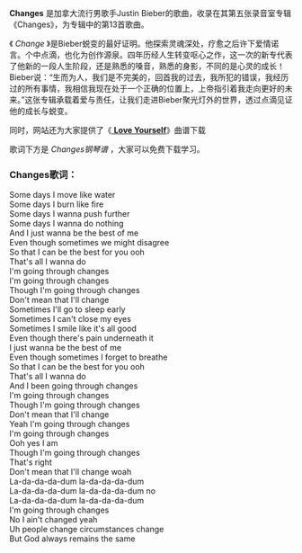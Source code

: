 

**Changes** 是加拿大流行男歌手Justin Bieber的歌曲，收录在其第五张录音室专辑《Changes》，为专辑中的第13首歌曲。

《 _Change_
》是Bieber蜕变的最好证明。他探索灵魂深处，疗愈之后许下爱情诺言。个中点滴，也化为创作源泉。四年历经人生转变呕心之作，这一次的新专代表了他新的一段人生阶段，还是熟悉的嗓音，熟悉的身影，不同的是心灵的成长！Bieber说：“生而为人，我们是不完美的，回首我的过去，我所犯的错误，我经历过的所有事情，我相信我现在处于一个正确的位置上，上帝指引着我走向更好的未来。”这张专辑承载着爱与责任，让我们走进Bieber聚光灯外的世界，透过点滴见证他的成长与蜕变。

同时，网站还为大家提供了《[ **Love Yourself**](Music-6606-Love-Yourself-Justin-Bieber.html
"Love Yourself")》曲谱下载

歌词下方是 _Changes钢琴谱_ ，大家可以免费下载学习。

### Changes歌词：

Some days I move like water  
Some days I burn like fire  
Some days I wanna push further  
Some days I wanna do nothing  
And I just wanna be the best of me  
Even though sometimes we might disagree  
So that I can be the best for you ooh  
That's all I wanna do  
I'm going through changes  
I'm going through changes  
Though I'm going through changes  
Don't mean that I'll change  
Sometimes I'll go to sleep early  
Sometimes I can't close my eyes  
Sometimes I smile like it's all good  
Even though there's pain underneath it  
I just wanna be the best of me  
Even though sometimes I forget to breathe  
So that I can be the best for you ooh  
That's all I wanna do  
And I been going through changes  
I'm going through changes  
Though I'm going through changes  
Don't mean that I'll change  
Yeah I'm going through changes  
I'm going through changes  
Ooh yes I am  
Though I'm going through changes  
That's right  
Don't mean that I'll change woah  
La-da-da-da-dum la-da-da-da-dum  
La-da-da-da-dum la-da-da-da-dum no  
La-da-da-da-dum la-da-da-da-dum  
I'm going through changes  
No I ain't changed yeah  
Uh people change circumstances change  
But God always remains the same

